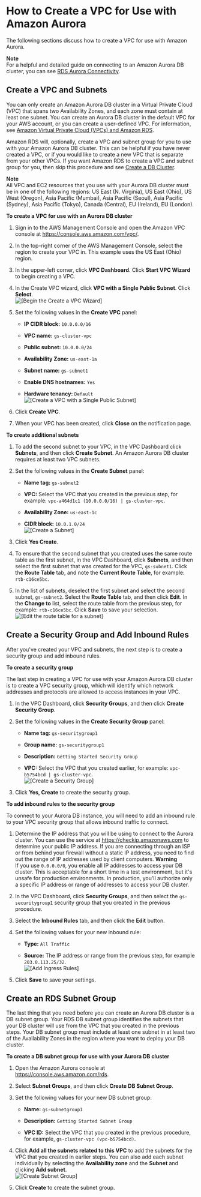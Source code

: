 # How to Create a VPC for Use with Amazon Aurora<a name="Aurora.CreateVPC"></a>

The following sections discuss how to create a VPC for use with Amazon Aurora\.

**Note**  
For a helpful and detailed guide on connecting to an Amazon Aurora DB cluster, you can see [RDS Aurora Connectivity](https://s3-us-west-2.amazonaws.com/jsmiley-share/Aurora/RDS+Aurora+Connectivity+Guide+-+v4.pdf)\.

## Create a VPC and Subnets<a name="CHAP_Aurora.CreateVPC"></a>

You can only create an Amazon Aurora DB cluster in a Virtual Private Cloud \(VPC\) that spans two Availability Zones, and each zone must contain at least one subnet\. You can create an Aurora DB cluster in the default VPC for your AWS account, or you can create a user\-defined VPC\. For information, see [Amazon Virtual Private Cloud \(VPCs\) and Amazon RDS](USER_VPC.md)\.

Amazon RDS will, optionally, create a VPC and subnet group for you to use with your Amazon Aurora DB cluster\. This can be helpful if you have never created a VPC, or if you would like to create a new VPC that is separate from your other VPCs\. If you want Amazon RDS to create a VPC and subnet group for you, then skip this procedure and see [Create a DB Cluster](CHAP_GettingStarted.CreatingConnecting.Aurora.md#CHAP_GettingStarted.Aurora.CreateDBCluster)\.

**Note**  
All VPC and EC2 resources that you use with your Aurora DB cluster must be in one of the following regions: US East \(N\. Virginia\), US East \(Ohio\), US West \(Oregon\), Asia Pacific \(Mumbai\), Asia Pacific \(Seoul\), Asia Pacific \(Sydney\), Asia Pacific \(Tokyo\), Canada \(Central\), EU \(Ireland\), EU \(London\)\. 

**To create a VPC for use with an Aurora DB cluster**

1. Sign in to the AWS Management Console and open the Amazon VPC console at [https://console\.aws\.amazon\.com/vpc/](https://console.aws.amazon.com/vpc/)\.

1. In the top\-right corner of the AWS Management Console, select the region to create your VPC in\. This example uses the US East \(Ohio\) region\. 

1. In the upper\-left corner, click **VPC Dashboard**\. Click **Start VPC Wizard** to begin creating a VPC\.

1. In the Create VPC wizard, click **VPC with a Single Public Subnet**\. Click **Select**\.  
![\[Begin the Create a VPC Wizard\]](http://docs.aws.amazon.com/AmazonRDS/latest/UserGuide/images/AuroraCreateVPC01.png)

1. Set the following values in the **Create VPC** panel:

   + **IP CIDR block:** `10.0.0.0/16`

   + **VPC name:** `gs-cluster-vpc`

   + **Public subnet:** `10.0.0.0/24`

   + **Availability Zone:** `us-east-1a`

   + **Subnet name:** `gs-subnet1`

   + **Enable DNS hostnames:** `Yes`

   + **Hardware tenancy:** `Default`  
![\[Create a VPC with a Single Public Subnet\]](http://docs.aws.amazon.com/AmazonRDS/latest/UserGuide/images/AuroraCreateVPC02.png)

1. Click **Create VPC**\.

1. When your VPC has been created, click **Close** on the notification page\.

**To create additional subnets**

1. To add the second subnet to your VPC, in the VPC Dashboard click **Subnets**, and then click **Create Subnet**\. An Amazon Aurora DB cluster requires at least two VPC subnets\.

1. Set the following values in the **Create Subnet** panel:

   + **Name tag:** `gs-subnet2`

   + **VPC:** Select the VPC that you created in the previous step, for example: `vpc-a464d1c1 (10.0.0.0/16) | gs-cluster-vpc`\.

   + **Availability Zone:** `us-east-1c`

   + **CIDR block:** `10.0.1.0/24`  
![\[Create a Subnet\]](http://docs.aws.amazon.com/AmazonRDS/latest/UserGuide/images/AuroraCreateVPC03.png)

1. Click **Yes Create**\.

1. To ensure that the second subnet that you created uses the same route table as the first subnet, in the VPC Dashboard, click **Subnets**, and then select the first subnet that was created for the VPC, `gs-subnet1`\. Click the **Route Table** tab, and note the **Current Route Table**, for example: `rtb-c16ce5bc`\. 

1. In the list of subnets, deselect the first subnet and select the second subnet, `gs-subnet2`\. Select the **Route Table** tab, and then click **Edit**\. In the **Change to** list, select the route table from the previous step, for example: `rtb-c16ce5bc`\. Click **Save** to save your selection\.  
![\[Edit the route table for a subnet\]](http://docs.aws.amazon.com/AmazonRDS/latest/UserGuide/images/AuroraCreateVPC04.png)

## Create a Security Group and Add Inbound Rules<a name="CHAP_GettingStarted.Aurora.CreateSecurityGroup"></a>

After you've created your VPC and subnets, the next step is to create a security group and add inbound rules\.

**To create a security group**

The last step in creating a VPC for use with your Amazon Aurora DB cluster is to create a VPC security group, which will identify which network addresses and protocols are allowed to access instances in your VPC\.

1. In the VPC Dashboard, click **Security Groups**, and then click **Create Security Group**\.

1. Set the following values in the **Create Security Group** panel:

   + **Name tag:** `gs-securitygroup1`

   + **Group name:** `gs-securitygroup1`

   + **Description:** `Getting Started Security Group`

   + **VPC:** Select the VPC that you created earlier, for example: `vpc-b5754bcd | gs-cluster-vpc`\.  
![\[Create a Security Group\]](http://docs.aws.amazon.com/AmazonRDS/latest/UserGuide/images/AuroraCreateVPC05.png)

1. Click **Yes, Create** to create the security group\.

**To add inbound rules to the security group**

To connect to your Aurora DB instance, you will need to add an inbound rule to your VPC security group that allows inbound traffic to connect\.

1. Determine the IP address that you will be using to connect to the Aurora cluster\. You can use the service at [https://checkip\.amazonaws\.com](https://checkip.amazonaws.com) to determine your public IP address\. If you are connecting through an ISP or from behind your firewall without a static IP address, you need to find out the range of IP addresses used by client computers\.
**Warning**  
If you use `0.0.0.0/0`, you enable all IP addresses to access your DB cluster\. This is acceptable for a short time in a test environment, but it's unsafe for production environments\. In production, you'll authorize only a specific IP address or range of addresses to access your DB cluster\.

1. In the VPC Dashboard, click **Security Groups**, and then select the `gs-securitygroup1` security group that you created in the previous procedure\.

1. Select the **Inbound Rules** tab, and then click the **Edit** button\.

1. Set the following values for your new inbound rule:

   + **Type:** `All Traffic`

   + **Source:** The IP address or range from the previous step, for example `203.0.113.25/32`\.  
![\[Add Ingress Rules\]](http://docs.aws.amazon.com/AmazonRDS/latest/UserGuide/images/AuroraCreateVPC06.png)

1. Click **Save** to save your settings\.

## Create an RDS Subnet Group<a name="CHAP_GettingStarted.Aurora.CreateSubnetGroup"></a>

The last thing that you need before you can create an Aurora DB cluster is a DB subnet group\. Your RDS DB subnet group identifies the subnets that your DB cluster will use from the VPC that you created in the previous steps\. Your DB subnet group must include at least one subnet in at least two of the Availability Zones in the region where you want to deploy your DB cluster\.

**To create a DB subnet group for use with your Aurora DB cluster**

1. Open the Amazon Aurora console at [https://console\.aws\.amazon\.com/rds](https://console.aws.amazon.com/rds)\.

1. Select **Subnet Groups**, and then click **Create DB Subnet Group**\.

1. Set the following values for your new DB subnet group:

   + **Name:** `gs-subnetgroup1`

   + **Description:** `Getting Started Subnet Group`

   + **VPC ID:** Select the VPC that you created in the previous procedure, for example, `gs-cluster-vpc (vpc-b5754bcd)`\.

1. Click **Add all the subnets related to this VPC** to add the subnets for the VPC that you created in earlier steps\. You can also add each subnet individually by selecting the **Availability zone** and the **Subnet** and clicking **Add subnet**\.  
![\[Create Subnet Group\]](http://docs.aws.amazon.com/AmazonRDS/latest/UserGuide/images/AuroraCreateSubnetGroup01.png)

1. Click **Create** to create the subnet group\.